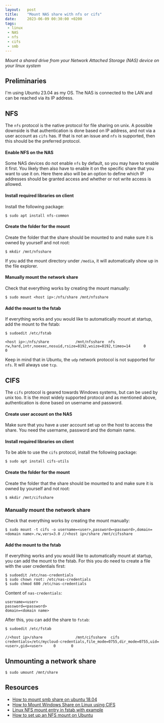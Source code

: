 ```yaml
---
layout:   post
title:    "Mount NAS share with nfs or cifs"
date:     2023-06-09 00:30:00 +0200
tags:     
 - linux
 - NAS
 - nfs
 - cifs
 - smb
---
```

*Mount a shared drive from your Network Attached Storage (NAS) device on your linux system*

## Preliminaries
I'm using Ubuntu 23.04 as my OS. The NAS is connected to the LAN and can be reached via its IP address.

## NFS
The `nfs` protocol is the native protocol for file sharing on unix. A possible downside is that authentication is done based on IP address, and not via a user account as `cifs` has. If that is not an issue and `nfs` is supported, then this should be the preferred protocol.

#### Enable NFS on the NAS
Some NAS devices do not enable `nfs` by default, so you may have to enable it first. You likely then also have to enable it on the specific share that you want to use it on. Here there also will be an option to define which IP addresses should be granted access and whether or not write access is allowed.

#### Install required libraries on client
Install the following package:
```console
$ sudo apt install nfs-common
```

#### Create the folder for the mount
Create the folder that the share should be mounted to and make sure it is owned by yourself and not root:
```console
$ mkdir /mnt/nfsshare
```
If you add the mount directory under `/media`, it will automatically show up in the file explorer.

#### Manually mount the network share
Check that everything works by creating the mount manually:
```console
$ sudo mount <host ip>:/nfs/share /mnt/nfsshare
```

#### Add the mount to the fstab
If everything works and you would like to automatically mount at startup, add the mount to the fstab:
```console
$ sudoedit /etc/fstab
```
```
<host ip>:/nfs/share            /mnt/nfsshare  nfs   rw,hard,intr,noexec,nosuid,rsize=8192,wsize=8192,timeo=14      0       0
```
Keep in mind that in Ubuntu, the `udp` network protocol is not supported for `nfs`. It will always use `tcp`.


## CIFS
The `cifs` protocol is geared towards Windows systems, but can be used by unix too. It is the most widely supported protocol and as mentioned above, authentication is done based on username and password.

#### Create user account on the NAS
Make sure that you have a user account set up on the host to access the share. You need the username, password and the domain name.

#### Install required libraries on client
To be able to use the `cifs` protocol, install the following package:
```console
$ sudo apt install cifs-utils
```

#### Create the folder for the mount
Create the folder that the share should be mounted to and make sure it is owned by yourself and not root:
```console
$ mkdir /mnt/cifsshare
```

### Manually mount the network share
Check that everything works by creating the mount manually:
```console
$ sudo mount -t cifs -o username=<user>,password=<password>,domain=<domain name>.rw,vers=3.0 //<host ip>/share /mnt/cifsshare
```

#### Add the mount to the fstab
If everything works and you would like to automatically mount at startup, you can add the mount to the fstab. For this you do need to create a file with the user credentials first:
```console
$ sudoedit /etc/nas-credentials
$ sudo chown root: /etc/nas-credentials
$ sudo chmod 600 /etc/nas-credentials
```
Content of `nas-credentials`:
```
username=<user>
password=<password>
domain=<domain name>
```

After this, you can add the share to `fstab`:
```console
$ sudoedit /etc/fstab
```
```
//<host ip>/share               /mnt/cifsshare  cifs   credentials=/etc/mycloud-credentials,file_mode=0755,dir_mode=0755,uid=<user>,gid=<user>     0       0
```

## Unmounting a network share
```console
$ sudo umount /mnt/share
```

## Resources
- [How to mount smb share on ubuntu 18.04][askubuntu]
- [How to Mount Windows Share on Linux using CIFS][linuxize]
- [Linux NFS mount entry in fstab with example][linuxopsys]
- [How to set up an NFS mount on Ubuntu][digitalocean]

[askubuntu]: https://askubuntu.com/questions/1050460/how-to-mount-smb-share-on-ubuntu-18-04
[linuxize]: https://linuxize.com/post/how-to-mount-cifs-windows-share-on-linux/
[linuxopsys]: https://linuxopsys.com/topics/linux-nfs-mount-entry-in-fstab-with-example
[digitalocean]: https://www.digitalocean.com/community/tutorials/how-to-set-up-an-nfs-mount-on-ubuntu-20-04
